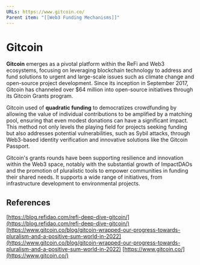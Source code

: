 ```yaml
---
URLs: https://www.gitcoin.co/
Parent item: "[[Web3 Funding Mechanisms]]"
---
```

# Gitcoin

**Gitcoin** emerges as a pivotal platform within the ReFi and Web3 ecosystems, focusing on leveraging blockchain technology to address and fund solutions to urgent and large-scale issues such as climate change and open-source project development. Since its inception in September 2017, Gitcoin has channeled over $64 million into open-source initiatives through its Gitcoin Grants program.

Gitcoin used of **quadratic funding** to democratizes crowdfunding by allowing the value of individual contributions to be amplified by a matching pool, ensuring that even modest donations can have a significant impact. This method not only levels the playing field for projects seeking funding but also addresses potential vulnerabilities, such as Sybil attacks, through Web3-based identity verification and innovative solutions like the Gitcoin Passport.

Gitcoin's grants rounds have been supporting resilience and innovation within the Web3 space, notably with the substantial growth of ImpactDAOs and the promotion of pluralistic tools to empower communities in funding their shared needs. It supports a wide range of initiatives, from infrastructure development to environmental projects.

## References

[https://blog.refidao.com/refi-deep-dive-gitcoin/](https://blog.refidao.com/refi-deep-dive-gitcoin/)
[https://www.gitcoin.co/blog/gitcoin-wrapped-our-progress-towards-pluralism-and-a-positive-sum-world-in-2022](https://www.gitcoin.co/blog/gitcoin-wrapped-our-progress-towards-pluralism-and-a-positive-sum-world-in-2022)
[https://www.gitcoin.co/](https://www.gitcoin.co/)
